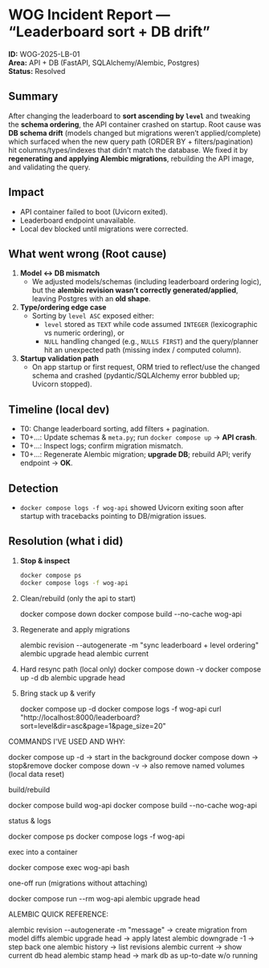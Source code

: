 # WOG Incident Report — “Leaderboard sort + DB drift”
**ID:** WOG-2025-LB-01  
**Area:** API + DB (FastAPI, SQLAlchemy/Alembic, Postgres)  
**Status:** Resolved

## Summary
After changing the leaderboard to **sort ascending by `level`** and tweaking the **schema ordering**, the API container crashed on startup. Root cause was **DB schema drift** (models changed but migrations weren’t applied/complete) which surfaced when the new query path (ORDER BY + filters/pagination) hit columns/types/indexes that didn’t match the database. We fixed it by **regenerating and applying Alembic migrations**, rebuilding the API image, and validating the query.

## Impact
- API container failed to boot (Uvicorn exited).
- Leaderboard endpoint unavailable.
- Local dev blocked until migrations were corrected.

## What went wrong (Root cause)
1. **Model ↔ DB mismatch**  
   - We adjusted models/schemas (including leaderboard ordering logic), but the **alembic revision wasn’t correctly generated/applied**, leaving Postgres with an **old shape**.
2. **Type/ordering edge case**  
   - Sorting by `level ASC` exposed either:
     - `level` stored as `TEXT` while code assumed `INTEGER` (lexicographic vs numeric ordering), or
     - `NULL` handling changed (e.g., `NULLS FIRST`) and the query/planner hit an unexpected path (missing index / computed column).
3. **Startup validation path**  
   - On app startup or first request, ORM tried to reflect/use the changed schema and crashed (pydantic/SQLAlchemy error bubbled up; Uvicorn stopped).

## Timeline (local dev)
- T0: Change leaderboard sorting, add filters + pagination.
- T0+…: Update schemas & `meta.py`; run `docker compose up` → **API crash**.
- T0+…: Inspect logs; confirm migration mismatch.
- T0+…: Regenerate Alembic migration; **upgrade DB**; rebuild API; verify endpoint → **OK**.

## Detection
- `docker compose logs -f wog-api` showed Uvicorn exiting soon after startup with tracebacks pointing to DB/migration issues.

## Resolution (what i did)
1. **Stop & inspect**
   ```bash
   docker compose ps
   docker compose logs -f wog-api
2. Clean/rebuild (only the api to start)

    docker compose down
    docker compose build --no-cache wog-api

3. Regenerate and apply migrations

    alembic revision --autogenerate -m "sync leaderboard + level ordering"
    alembic upgrade head
    alembic current

4. Hard resync path (local only)
    docker compose down -v
docker compose up -d db
    alembic upgrade head

5. Bring stack up & verify

    docker compose up -d
    docker compose logs -f wog-api
    curl "http://localhost:8000/leaderboard?sort=level&dir=asc&page=1&page_size=20"



COMMANDS I'VE USED AND WHY:

docker compose up -d -> start in the background
docker compose down -> stop&remove
docker compose down -v -> also remove named volumes (local data reset)

build/rebuild

docker compose build wog-api
docker compose build --no-cache wog-api

status & logs

docker compose ps
docker compose logs -f wog-api

exec into a container

docker compose exec wog-api bash

one-off run (migrations without attaching)

docker compose run --rm wog-api alembic upgrade head

ALEMBIC QUICK REFERENCE:

alembic revision --autogenerate -m "message" -> create migration from model diffs
alembic upgrade head -> apply latest
alembic downgrade -1 -> step back one
alembic history -> list revisions
alembic current -> show current db head
alembic stamp head -> mark db as up-to-date w/o running
